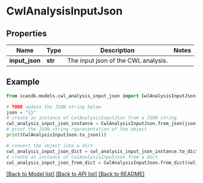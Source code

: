 # CwlAnalysisInputJson


## Properties

Name | Type | Description | Notes
------------ | ------------- | ------------- | -------------
**input_json** | **str** | The input json of the CWL analysis. | 

## Example

```python
from icasdk.models.cwl_analysis_input_json import CwlAnalysisInputJson

# TODO update the JSON string below
json = "{}"
# create an instance of CwlAnalysisInputJson from a JSON string
cwl_analysis_input_json_instance = CwlAnalysisInputJson.from_json(json)
# print the JSON string representation of the object
print(CwlAnalysisInputJson.to_json())

# convert the object into a dict
cwl_analysis_input_json_dict = cwl_analysis_input_json_instance.to_dict()
# create an instance of CwlAnalysisInputJson from a dict
cwl_analysis_input_json_from_dict = CwlAnalysisInputJson.from_dict(cwl_analysis_input_json_dict)
```
[[Back to Model list]](../README.md#documentation-for-models) [[Back to API list]](../README.md#documentation-for-api-endpoints) [[Back to README]](../README.md)


